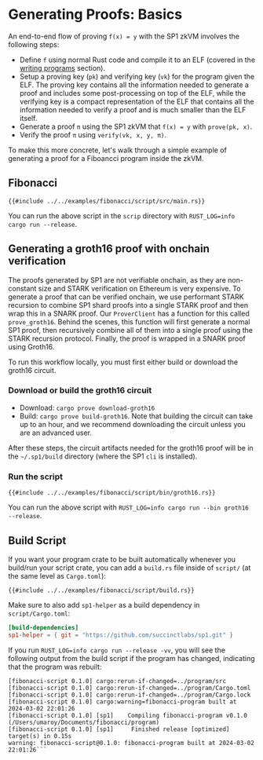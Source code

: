 # Generating Proofs: Basics

An end-to-end flow of proving `f(x) = y` with the SP1 zkVM involves the following steps:

- Define `f` using normal Rust code and compile it to an ELF (covered in the [writing programs](../writing-programs/basics.md) section). 
- Setup a proving key (`pk`) and verifying key (`vk`) for the program given the ELF. The proving key contains all the information needed to generate a proof and includes some post-processing on top of the ELF, while the verifying key is a compact representation of the ELF that contains all the information needed to verify a proof and is much smaller than the ELF itself.
- Generate a proof `π` using the SP1 zkVM that `f(x) = y` with `prove(pk, x)`.
- Verify the proof `π` using `verify(vk, x, y, π)`.

To make this more concrete, let's walk through a simple example of generating a proof for a Fiboancci program inside the zkVM.

## Fibonacci

```rust,noplayground
{{#include ../../examples/fibonacci/script/src/main.rs}}
```

You can run the above script in the `scrip` directory with `RUST_LOG=info cargo run --release`.

## Generating a groth16 proof with onchain verification

The proofs generated by SP1 are not verifiable onchain, as they are non-constant size and STARK verification on Ethereum is very expensive. To generate a proof that can be verified onchain, we use performant STARK recursion to combine SP1 shard proofs into a single STARK proof and then wrap this in a SNARK proof. Our `ProverClient` has a function for this called `prove_groth16`. Behind the scenes, this function will first generate a normal SP1 proof, then recursively combine all of them into a single proof using the STARK recursion protocol. Finally, the proof is wrapped in a SNARK proof using Groth16.

To run this workflow locally, you must first either build or download the groth16 circuit.

### Download or build the groth16 circuit

* Download: `cargo prove download-groth16`
* Build: `cargo prove build-groth16`. Note that building the circuit can take up to an hour, and we recommend downloading the circuit unless you are an advanced user.

After these steps, the circuit artifacts needed for the groth16 proof will be in the `~/.sp1/build` directory (where the SP1 `cli` is installed).

### Run the script

```rust,noplayground
{{#include ../../examples/fibonacci/script/bin/groth16.rs}}
```

You can run the above script with `RUST_LOG=info cargo run --bin groth16 --release`.


## Build Script

If you want your program crate to be built automatically whenever you build/run your script crate, you can add a `build.rs` file inside of `script/` (at the same level as `Cargo.toml`):

```rust,noplayground
{{#include ../../examples/fibonacci/script/build.rs}}
```

Make sure to also add `sp1-helper` as a build dependency in `script/Cargo.toml`:

```toml
[build-dependencies]
sp1-helper = { git = "https://github.com/succinctlabs/sp1.git" }
```

If you run `RUST_LOG=info cargo run --release -vv`, you will see the following output from the build script if the program has changed, indicating that the program was rebuilt:
```
[fibonacci-script 0.1.0] cargo:rerun-if-changed=../program/src
[fibonacci-script 0.1.0] cargo:rerun-if-changed=../program/Cargo.toml
[fibonacci-script 0.1.0] cargo:rerun-if-changed=../program/Cargo.lock
[fibonacci-script 0.1.0] cargo:warning=fibonacci-program built at 2024-03-02 22:01:26
[fibonacci-script 0.1.0] [sp1]    Compiling fibonacci-program v0.1.0 (/Users/umaroy/Documents/fibonacci/program)
[fibonacci-script 0.1.0] [sp1]     Finished release [optimized] target(s) in 0.15s
warning: fibonacci-script@0.1.0: fibonacci-program built at 2024-03-02 22:01:26```
``````